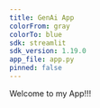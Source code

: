 ```yaml
---
title: GenAi App
colorFrom: gray
colorTo: blue
sdk: streamlit
sdk_version: 1.19.0
app_file: app.py
pinned: false
---
```


Welcome to my App!!!


